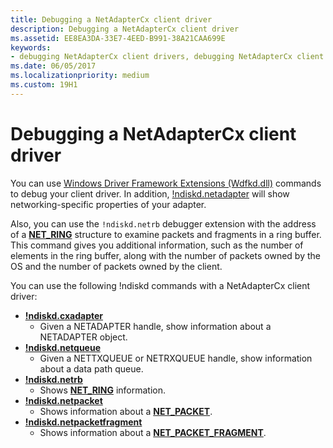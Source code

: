 ```yaml
---
title: Debugging a NetAdapterCx client driver
description: Debugging a NetAdapterCx client driver
ms.assetid: EE8EA3DA-33E7-4EED-B991-38A21CAA699E
keywords:
- debugging NetAdapterCx client drivers, debugging NetAdapterCx client drivers
ms.date: 06/05/2017
ms.localizationpriority: medium
ms.custom: 19H1
---
```


# Debugging a NetAdapterCx client driver

You can use [Windows Driver Framework Extensions (Wdfkd.dll)](https://docs.microsoft.com/windows-hardware/drivers/debugger/kernel-mode-driver-framework-extensions--wdfkd-dll-) commands to debug your client driver.  In addition, [!ndiskd.netadapter](https://docs.microsoft.com/windows-hardware/drivers/debugger/-ndiskd-netadapter) will show networking-specific properties of your adapter.

Also, you can use the `!ndiskd.netrb` debugger extension with the address of a [**NET_RING**](https://docs.microsoft.com/windows-hardware/drivers/ddi/netringbuffer/ns-netringbuffer-_NET_RING) structure to examine packets and fragments in a ring buffer.  This command gives you additional information, such as the number of elements in the ring buffer, along with the number of packets owned by the OS and the number of packets owned by the client.

You can use the following !ndiskd commands with a NetAdapterCx client driver:

*  [**!ndiskd.cxadapter**](https://docs.microsoft.com/windows-hardware/drivers/debugger/-ndiskd-cxadapter)
    *  Given a NETADAPTER handle, show information about a NETADAPTER object.
*  [**!ndiskd.netqueue**](https://docs.microsoft.com/windows-hardware/drivers/debugger/-ndiskd-netqueue)
    *  Given a NETTXQUEUE or NETRXQUEUE handle, show information about a data path queue.
*  [**!ndiskd.netrb**](https://docs.microsoft.com/windows-hardware/drivers/debugger/-ndiskd-netrb)
    *  Shows [**NET_RING**](https://docs.microsoft.com/windows-hardware/drivers/ddi/netringbuffer/ns-netringbuffer-_NET_RING) information.
*  [**!ndiskd.netpacket**](https://docs.microsoft.com/windows-hardware/drivers/debugger/-ndiskd-netpacket)
    *  Shows information about a [**NET_PACKET**](https://docs.microsoft.com/windows-hardware/drivers/ddi/netpacket/ns-netpacket-_net_packet).
*  [**!ndiskd.netpacketfragment**](https://docs.microsoft.com/windows-hardware/drivers/debugger/-ndiskd-netpacketfragment)
    *  Shows information about a [**NET_PACKET_FRAGMENT**](https://docs.microsoft.com/windows-hardware/drivers/ddi/netpacket/ns-netpacket-_net_packet_fragment).
